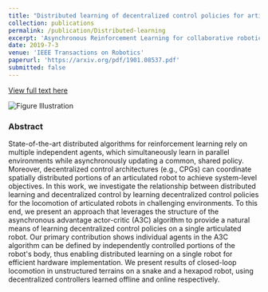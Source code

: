 ```yaml
---
title: "Distributed learning of decentralized control policies for articulated mobile robots"
collection: publications
permalink: /publication/Distributed-learning
excerpt: 'Asynchronous Reinforcement Learning for collaborative robotic manipulation.'
date: 2019-7-3
venue: 'IEEE Transactions on Robotics'
paperurl: 'https://arxiv.org/pdf/1901.08537.pdf'
submitted: false
---
```

[View full text here](https://arxiv.org/pdf/1901.08537.pdf)

<img src="https://www.sartoretti.science/img/projects/snakeMonster_RL.jpg"
     alt="Figure Illustration"/>
### Abstract
State-of-the-art distributed algorithms for reinforcement learning rely on multiple independent agents, which simultaneously learn in parallel environments while asynchronously updating a common, shared policy. Moreover, decentralized control architectures (e.g., CPGs) can coordinate spatially distributed portions of an articulated robot to achieve system-level objectives. In this work, we investigate the relationship between distributed learning and decentralized control by learning decentralized control policies for the locomotion of articulated robots in challenging environments. To this end, we present an approach that leverages the structure of the asynchronous advantage actor-critic (A3C) algorithm to provide a natural means of learning decentralized control policies on a single articulated robot. Our primary contribution shows individual agents in the A3C algorithm can be defined by independently controlled portions of the robot's body, thus enabling distributed learning on a single robot for efficient hardware implementation. We present results of closed-loop locomotion in unstructured terrains on a snake and a hexapod robot, using decentralized controllers learned offline and online respectively.